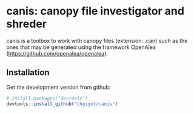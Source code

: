 # canis: canopy file investigator and shreder

canis is a toolbox to work with canopy files (extension: .can) such as the ones that may be generated using the framework OpenAlea (<https://github.com/openalea/openalea>).

## Installation

Get the development version from github:

```R
# install.packages("devtools")
devtools::install_github("chgigot/canis")
```
